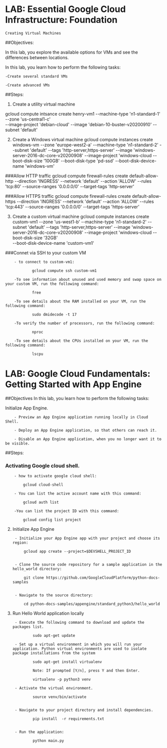 # LAB: Essential Google Cloud Infrastructure: Foundation
	Creating Virtual Machines
	
##Objectives:

In this lab, you explore the available options for VMs and see the differences between locations.

In this lab, you learn how to perform the following tasks:

	-Create several standard VMs

	-Create advanced VMs
	
	
##Steps:

1. Create a utility virtual machine 

gcloud compute intsance create henry-vm1 
		--machine-type 'n1-standard-1' 
		--zone 'us-central1-c'  
		--image-project 'debian-cloud' 
		--image 'debian-10-buster-v20200910' 
		--subnet 'default'

2. Create a Windows virtual machine
gcloud compute instances create windows-vm 
		--zone 'europe-west2-a' 
		--machine-type 'n1-standard-2' 
		--subnet 'default' 
		--tags 'http-server,https-server' 
		--image 'windows-server-2016-dc-core-v20200908' 
		--image-project 'windows-cloud 
		--boot-disk-size '100GB' 
		--boot-disk-type 'pd-ssd' 
		--boot-disk-device-name 'windows-vm'
		
###Allow HTTP traffic
gcloud compute firewall-rules create default-allow-http 
		--direction 'INGRESS'
		--network 'default'
		--action 'ALLOW' 
		--rules 'tcp:80' 
		--source-ranges '0.0.0.0/0' 
		--target-tags 'http-server'
		
###Allow HTTPS traffic
gcloud compute firewall-rules create default-allow-https --direction 'INGRESS' --network 'default' --action 'ALLOW' --rules 'tcp:443' --source-ranges '0.0.0.0/0' --target-tags 'https-server'
		

3. Create a custom virtual machine
gcloud compute instances create custom-vm1 
		--zone 'us-west1-b' 
		--machine-type 'n1-standard-2' 
		--subnet 'default' 
		--tags 'http-server,https-server' 
		--image 'windows-server-2016-dc-core-v20200908' 
		--image-project 'windows-cloud 
		--boot-disk-size '32GB'  
		--boot-disk-device-name 'custom-vm1'
		
###Connet via SSH to your custom VM
	
		- to connect to custom-vm1:
		
				gcloud compute ssh custom-vm1
		
		-To see information about unused and used memory and swap space on your custom VM, run the following command:
		
				free
				
		-To see details about the RAM installed on your VM, run the following command:
				
				sudo dmidecode -t 17
				
		-To verify the number of processors, run the following command:
				
				nproc
				
		-To see details about the CPUs installed on your VM, run the following command:
			
				lscpu
				
				
				
				
				
				
				
				
				
				
				
				
				
				
# LAB: Google Cloud Fundamentals: Getting Started with App Engine


##Objectives
In this lab, you learn how to perform the following tasks:

Initialize App Engine.

		- Preview an App Engine application running locally in Cloud Shell.

		- Deploy an App Engine application, so that others can reach it.

		- Disable an App Engine application, when you no longer want it to be visible.
		
		
##Steps:


### Activating Google cloud shell.

		- how to activate google cloud shell:
			
			gcloud cloud-shell
			
		- You can list the active account name with this command:
			
			gcloud auth list
		
		-You can list the project ID with this command:
		
			gcloud config list project



2. Initialize App Engine

		- Initialize your App Engine app with your project and choose its region:
			
			gcloud app create --project=$DEVSHELL_PROJECT_ID
			
			
		- Clone the source code repository for a sample application in the hello_world directory:
		
			git clone https://github.com/GoogleCloudPlatform/python-docs-samples
			
			
		- Navigate to the source directory:
		
			cd python-docs-samples/appengine/standard_python3/hello_world
			
			
			
3. Run Hello World application locally

		- Execute the following command to download and update the packages list.
				
				sudo apt-get update
				
		- Set up a virtual environment in which you will run your application. Python virtual environments are used to isolate package installations from the system
		
				sudo apt-get install virtualenv
				
				Note: If prompted [Y/n], press Y and then Enter.
				
				virtualenv -p python3 venv
		
		- Activate the virtual environment.
		
				source venv/bin/activate
				
		
		- Navigate to your project directory and install dependencies.
		
				pip install  -r requirements.txt
				
				
		- Run the application:
				
				python main.py
